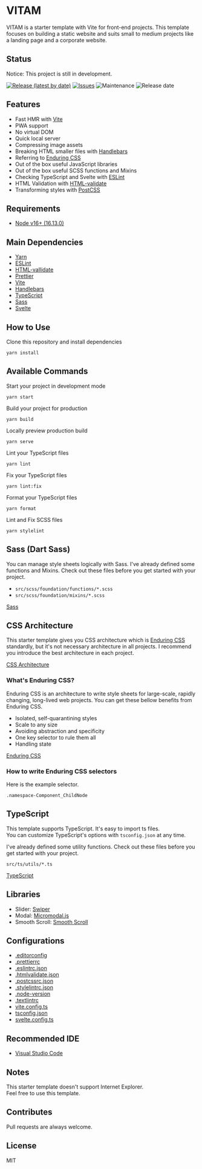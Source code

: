 # VITAM

VITAM is a starter template with Vite for front-end projects. This template focuses on building a static website and suits small to medium projects like a landing page and a corporate website.

## Status

Notice: This project is still in development.

[![Release (latest by date)](https://img.shields.io/github/v/release/Kazuki-tam/vitam)](https://github.com/Kazuki-tam/vitam/releases/tag/v0.0.1)
[![Issues](https://img.shields.io/github/issues/Kazuki-tam/vitam)](https://github.com/Kazuki-tam/vitam/issues)
![Maintenance](https://img.shields.io/maintenance/yes/2021)
![Release date](https://img.shields.io/github/release-date/Kazuki-tam/vitam)

## Features

- Fast HMR with [Vite](https://vitejs.dev/)
- PWA support
- No virtual DOM
- Quick local server
- Compressing image assets
- Breaking HTML smaller files with [Handlebars](https://handlebarsjs.com/)
- Referring to [Enduring CSS](https://ecss.benfrain.com/)
- Out of the box useful JavaScript libraries
- Out of the box useful SCSS functions and Mixins
- Checking TypeScript and Svelte with [ESLint](https://eslint.org/)
- HTML Validation with [HTML-validate](https://html-validate.org/)
- Transforming styles with [PostCSS](https://postcss.org/)

## Requirements

- [Node v16+ (16.13.0)](https://nodejs.org/en/)

## Main Dependencies

<!-- textlint-disable -->

- [Yarn](https://yarnpkg.com/)
- [ESLint](https://eslint.org/)
- [HTML-vallidate](https://html-validate.org/)
- [Prettier](https://prettier.io/)
- [Vite](https://vitejs.dev/)
- [Handlebars](https://handlebarsjs.com/)
- [TypeScript](https://www.typescriptlang.org/)
- [Sass](https://sass-lang.com/)
- [Svelte](https://svelte.dev/)

<!-- textlint-enable -->

## How to Use

Clone this repository and install dependencies

```
yarn install
```

## Available Commands

Start your project in development mode

```
yarn start
```

Build your project for production

```
yarn build
```

Locally preview production build

```
yarn serve
```

Lint your TypeScript files

```
yarn lint
```

Fix your TypeScript files

```
yarn lint:fix
```

Format your TypeScript files

```
yarn format
```

Lint and Fix SCSS files

```
yarn stylelint
```

## Sass (Dart Sass)

You can manage style sheets logically with Sass. I've already defined some functions and Mixins.
Check out these files before you get started with your project.

<!-- textlint-disable -->

- `src/scss/foundation/functions/*.scss`
- `src/scss/foundation/mixins/*.scss`

<!-- textlint-enable -->

[Sass](https://sass-lang.com/)

## CSS Architecture

This starter template gives you CSS architecture which is [Enduring CSS](https://ecss.benfrain.com/) standardly, but it's not necessary architecture in all projects. I recommend you introduce the best architecture in each project.

[CSS Architecture](https://philipwalton.com/articles/css-architecture/)

### What's Enduring CSS?

Enduring CSS is an architecture to write style sheets for large-scale, rapidly changing, long-lived web projects.
You can get these bellow benefits from Enduring CSS.

- Isolated, self-quarantining styles
- Scale to any size
- Avoiding abstraction and specificity
- One key selector to rule them all
- Handling state

[Enduring CSS](https://ecss.benfrain.com/)

### How to write Enduring CSS selectors

Here is the example selector.

```
.namespace-Component_ChildNode
```

## TypeScript

This template supports TypeScript. It's easy to import ts files.  
You can customize TypeScript's options with `tsconfig.json` at any time.

I've already defined some utility functions.
Check out these files before you get started with your project.

<!-- textlint-disable -->

`src/ts/utils/*.ts`

<!-- textlint-enable -->

[TypeScript](https://www.typescriptlang.org/)

## Libraries

<!-- textlint-disable -->

- Slider: [Swiper](https://swiperjs.com/)
- Modal: [Micromodal.js](https://micromodal.vercel.app/)
- Smooth Scroll: [Smooth Scroll](https://github.com/cferdinandi/smooth-scroll)

<!-- textlint-enable -->

## Configurations

<!-- textlint-disable -->

- [.editorconfig](https://editorconfig.org/)
- [.prettierrc](https://prettier.io/docs/en/configuration.html)
- [.eslintrc.json](https://eslint.org/docs/user-guide/configuring/)
- [.htmlvalidate.json](https://html-validate.org/usage/#configuration)
- [.postcssrc.json](https://github.com/postcss/postcss-load-config)
- [.stylelintrc.json](https://stylelint.io/user-guide/configure)
- [.node-version](https://github.com/nodenv/nodenv)
- [.textlintrc](https://textlint.github.io/docs/configuring.html)
- [vite.config.ts](https://vitejs.dev/config/)
- [tsconfig.json](https://www.typescriptlang.org/tsconfig)
- [svelte.config.ts](https://kit.svelte.dev/docs)

<!-- textlint-enable -->

## Recommended IDE

- [Visual Studio Code](https://code.visualstudio.com/)

## Notes

This starter template doesn't support Internet Explorer.  
Feel free to use this template.

## Contributes

Pull requests are always welcome.

## License

MIT
